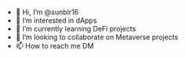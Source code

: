 - 👋 Hi, I’m @sunblr16
- 👀 I’m interested in dApps
- 🌱 I’m currently learning DeFi projects
- 💞️ I’m looking to collaborate on Metaverse projects
- 📫 How to reach me DM

<!---
sunblr16/sunblr16 is a ✨ special ✨ repository because its `README.md` (this file) appears on your GitHub profile.
You can click the Preview link to take a look at your changes.
--->
